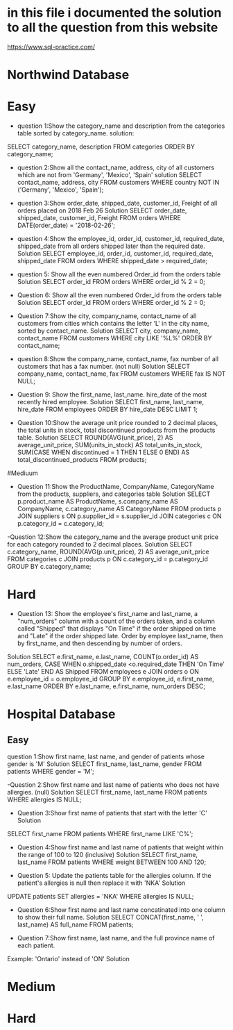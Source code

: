 # in  this file i documented the solution to all the question from this website
https://www.sql-practice.com/

# Northwind Database
# Easy
- question 1:Show the category_name and description from the categories table sorted by category_name.
solution:

SELECT category_name, description
FROM categories
ORDER BY category_name;

- question 2:Show all the contact_name, address, city of all customers which are not from 'Germany', 'Mexico', 'Spain'
solution
SELECT contact_name, address, city
FROM customers
WHERE country NOT IN ('Germany', 'Mexico', 'Spain');

- question 3:Show order_date, shipped_date, customer_id, Freight of all orders placed on 2018 Feb 26
Solution
SELECT order_date, shipped_date, customer_id, Freight
FROM orders
WHERE DATE(order_date) = '2018-02-26';

- question 4:Show the employee_id, order_id, customer_id, required_date, shipped_date from all orders shipped later than the required date.
Solution
SELECT employee_id, order_id, customer_id, required_date, shipped_date
FROM orders
WHERE shipped_date > required_date;

- question 5: Show all the even numbered Order_id from the orders table
Solution
SELECT order_id
FROM orders
WHERE order_id % 2 = 0;

- Question 6: Show all the even numbered Order_id from the orders table
Solution
SELECT order_id
FROM orders
WHERE order_id % 2 = 0;

- Question 7:Show the city, company_name, contact_name of all customers from cities which contains the letter 'L' in the city name, sorted by contact_name.
Solution
SELECT city, company_name, contact_name
FROM customers
WHERE city LIKE '%L%'
ORDER BY contact_name;

- question 8:Show the company_name, contact_name, fax number of all customers that has a fax number. (not null)
Solution
SELECT company_name, contact_name, fax
FROM customers
WHERE fax IS NOT NULL;

- Question 9: Show the first_name, last_name. hire_date of the most recently hired employee.
 Solution
SELECT first_name, last_name, hire_date
FROM employees
ORDER BY hire_date DESC
LIMIT 1;

- Question 10:Show the average unit price rounded to 2 decimal places, the total units in stock, total discontinued products from the products table.
Solution
SELECT
    ROUND(AVG(unit_price), 2) AS average_unit_price,
    SUM(units_in_stock) AS total_units_in_stock,
    SUM(CASE WHEN discontinued = 1 THEN 1 ELSE 0 END) AS total_discontinued_products
FROM products;

#Mediuum

- Question 11:Show the ProductName, CompanyName, CategoryName from the products, suppliers, and categories table
Solution
SELECT
    p.product_name AS ProductName,
    s.company_name AS CompanyName,
    c.category_name AS CategoryName
FROM products p
JOIN suppliers s ON p.supplier_id = s.supplier_id
JOIN categories c ON p.category_id = c.category_id;

-Question 12:Show the category_name and the average product unit price for each category rounded to 2 decimal places.
Solution
SELECT
    c.category_name,
    ROUND(AVG(p.unit_price), 2) AS average_unit_price
FROM categories c
JOIN products p ON c.category_id = p.category_id
GROUP BY c.category_name;
# Hard
- Question 13: Show the employee's first_name and last_name, a "num_orders" column with a count of the orders taken, and a column called "Shipped" that displays "On Time" if the order shipped on time and "Late" if the order shipped late.
Order by employee last_name, then by first_name, and then descending by number of orders.

Solution
SELECT
    e.first_name,
    e.last_name,
    COUNT(o.order_id) AS num_orders,
    CASE
        WHEN o.shipped_date <o.required_date THEN 'On Time'
        ELSE 'Late'
    END AS Shipped
FROM employees e
JOIN orders o ON e.employee_id = o.employee_id
GROUP BY e.employee_id, e.first_name, e.last_name
ORDER BY e.last_name, e.first_name, num_orders DESC;

# Hospital Database
## Easy
question 1:Show first name, last name, and gender of patients whose gender is 'M'
Solution
SELECT first_name, last_name, gender
FROM patients
WHERE gender = 'M';

-Question 2:Show first name and last name of patients who does not have allergies. (null)
Solution
SELECT first_name, last_name
FROM patients
WHERE allergies IS NULL;

- Question 3:Show first name of patients that start with the letter 'C'
Solution

SELECT first_name
FROM patients
WHERE first_name LIKE 'C%';

- Question 4:Show first name and last name of patients that weight within the range of 100 to 120 (inclusive)
Solution
SELECT first_name, last_name
FROM patients
WHERE weight BETWEEN 100 AND 120;

- Question 5: Update the patients table for the allergies column. If the patient's allergies is null then replace it with 'NKA'
Solution

UPDATE patients
SET allergies = 'NKA'
WHERE allergies IS NULL;

- Question 6:Show first name and last name concatinated into one column to show their full name.
Solution
SELECT CONCAT(first_name, ' ', last_name) AS full_name
FROM patients;

- Question 7:Show first name, last name, and the full province name of each patient.

Example: 'Ontario' instead of 'ON'
Solution

# Medium
# Hard
